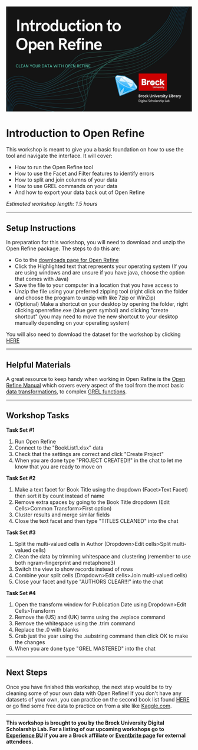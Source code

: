 ![Tool Logo](Intro-Open-Refine.jpg)


# Introduction to Open Refine
This workshop is meant to give you a basic foundation on how to use the tool and navigate the interface.  It will cover:
- How to run the Open Refine tool
- How to use the Facet and Filter features to identify errors
- How to split and join columns of your data
- How to use GREL commands on your data
- And how to export your data back out of Open Refine  
  
*Estimated workshop length: 1.5 hours*
  
----
## Setup Instructions
In preparation for this workshop, you will need to download and unzip the Open Refine package. The steps to do this are:
- Go to the [downloads page for Open Refine](https://openrefine.org/download.html)
- Click the Highlighted text that represents your operating system (If you are using windows and are unsure if you have java, choose the option that comes with Java)
- Save the file to your computer in a location that you have access to
- Unzip the file using your preferred zipping tool (right click on the folder and choose the program to unzip with like 7zip or WinZip)
- (Optional) Make a shortcut on your desktop by opening the folder, right clicking openrefine.exe (blue gem symbol) and clicking "create shortcut" (you may need to move the new shortcut to your desktop manually depending on your operating system)

You will also need to download the dataset for the workshop by clicking [HERE](https://github.com/BrockDSL/Introduction-to-Open-Refine/raw/master/Booklist1.xlsx)

----
## Helpful Materials
A great resource to keep handy when working in Open Refine is the [Open Refine Manual](https://docs.openrefine.org/) which covers every aspect of the tool from the most basic [data transformations](https://docs.openrefine.org/manual/transforming), to complex [GREL functions](https://docs.openrefine.org/manual/grelfunctions).


----
## Workshop Tasks

**Task Set #1**  
1. Run Open Refine  
2. Connect to the "BookList1.xlsx" data  
3. Check that the settings are correct and click "Create Project"  
4. When you are done type "PROJECT CREATED!!" in the chat to let me know that you are ready to move on  

  
**Task Set #2**  
1. Make a text facet for Book Title using the dropdown (Facet>Text Facet) then sort it by count instead of name  
2. Remove extra spaces by going to the Book Title dropdown (Edit Cells>Common Transform>First option)  
3. Cluster results and merge similar fields  
4. Close the text facet and then type "TITLES CLEANED" into the chat  


  
**Task Set #3**  

1. Split the multi-valued cells in Author (Dropdown>Edit cells>Split multi-valued cells)  
2. Clean the data by trimming whitespace and clustering (remember to use both ngram-fingerprint and metaphone3)  
3. Switch the view to show records instead of rows  
4. Combine your split cells (Dropdown>Edit cells>Join multi-valued cells)  
5. Close your facet and type "AUTHORS CLEAR!!!" into the chat  


  
**Task Set #4**  

1. Open the transform window for Publication Date using Dropdown>Edit Cells>Transform  
2. Remove the (US) and (UK) terms using the .replace command  
3. Remove the whitespace using the .trim command  
4. Replace the .0 with blanks  
4. Grab just the year using the .substring command then click OK to make the changes  
5. When you are done type "GREL MASTERED" into the chat  

  

----
## Next Steps
Once you have finished this workshop, the next step would be to try cleaning some of your own data with Open Refine!  If you don't have any datasets of your own, you can practice on the second book list found [HERE](https://github.com/BrockDSL/Introduction-to-Open-Refine/blob/master/BookList2.xlsx) or go find some free data to practice on from a site like [Kaggle.com](https://www.kaggle.com/).
 
 
 
----
  
**This workshop is brought to you by the Brock University Digital Scholarship Lab.  For a listing of our upcoming workshops go to [Experience BU](https://experiencebu.brocku.ca/organization/dsl) if you are a Brock affiliate or [Eventbrite page](https://www.eventbrite.ca/o/brock-university-digital-scholarship-lab-21661627350) for external attendees.**

